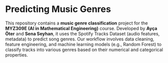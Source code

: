 # Predicting Music Genres

This repository contains a **music genre classification** project for the **MYZ309E (AI in Mathematical Engineering)** course. Developed by **Ayça Öter** and **Sena Seyhan**, it uses the Spotify Tracks Dataset (audio features, metadata) to predict song genres. Our workflow involves data cleaning, feature engineering, and machine learning models (e.g., Random Forest) to classify tracks into various genres based on their numerical and categorical properties.
